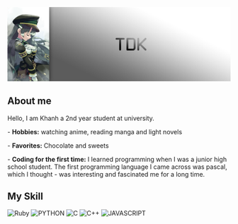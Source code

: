 ![TDK_SUZUSHIRO_C1267](https://github.com/duykhanhrk/duykhanhrk/blob/re-br/Assets/bn_00.png)

## About me
<p>Hello, I am Khanh a 2nd year student at university.</p>
<p>- <b>Hobbies:</b> watching anime, reading manga and light novels</p>
<p>- <b>Favorites:</b> Chocolate and sweets</p>
<p>- <b>Coding for the first time:</b> I learned programming when I was a junior high school student. The first programming language I came across was pascal, which I thought - was interesting and fascinated me for a long time.</p>

## My Skill
![Ruby](https://img.shields.io/badge/ruby?labelColor=FF0000&logo=Ruby&style=for-the-badge&logoColor=white)
![PYTHON](https://img.shields.io/badge/python-%E2%98%85%E2%98%85%E2%98%86%E2%98%86-yellow?labelColor=FFFFFF&logo=Python&style=for-the-badge&logoColor=yellow)
![C](https://img.shields.io/badge/C-%E2%98%85%E2%98%85%E2%98%86%E2%98%86-blue?labelColor=FFFFFF&logo=C&style=for-the-badge&logoColor=blue)
![C++](https://img.shields.io/badge/C%2B%2B-%E2%98%85%E2%98%85%E2%98%86%E2%98%86-green?labelColor=FFFFFF&logo=C%2B%2B&style=for-the-badge&logoColor=green)
![JAVASCRIPT](https://img.shields.io/badge/JAVASCRIPT-%E2%98%85%E2%98%85%E2%98%86%E2%98%86-yellow?labelColor=FFFFFF&logo=javascript&style=for-the-badge&logoColor=yellow)
